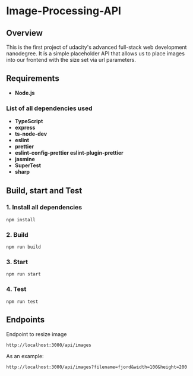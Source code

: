 # Image-Processing-API
## Overview
This is the first project of udacity's advanced full-stack web development nanodegree. It is a simple placeholder API that allows us to place images into our frontend with the size set via url parameters.
## Requirements
* **Node.js**
### List of all dependencies used
* **TypeScript**
* **express**
* **ts-node-dev**
* **eslint**
* **prettier**
* **eslint-config-prettier eslint-plugin-prettier**
* **jasmine**
* **SuperTest**
* **sharp**
## Build, start and Test
### 1. Install all dependencies
```
npm install
```
### 2. Build
```
npm run build
```
### 3. Start
``` 
npm run start
```
### 4. Test
```
npm run test
```
## Endpoints
Endpoint to resize image
```
http://localhost:3000/api/images
```
As an example:
```
http://localhost:3000/api/images?filename=fjord&width=100&height=200
```
